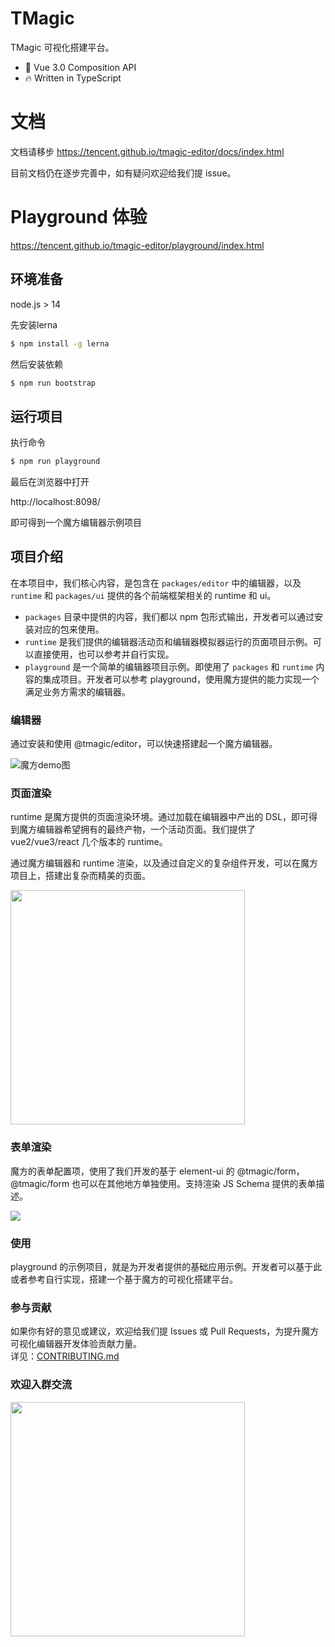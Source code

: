 # TMagic
TMagic 可视化搭建平台。

* 💪 Vue 3.0 Composition API
* 🔥 Written in TypeScript

# 文档

文档请移步 https://tencent.github.io/tmagic-editor/docs/index.html

目前文档仍在逐步完善中，如有疑问欢迎给我们提 issue。

# Playground 体验

https://tencent.github.io/tmagic-editor/playground/index.html

## 环境准备

node.js > 14

先安装lerna

```bash
$ npm install -g lerna
```

然后安装依赖

```bash
$ npm run bootstrap
```

## 运行项目

执行命令

```bash
$ npm run playground
```

最后在浏览器中打开

http://localhost:8098/

即可得到一个魔方编辑器示例项目

## 项目介绍
在本项目中，我们核心内容，是包含在 `packages/editor` 中的编辑器，以及 `runtime` 和 `packages/ui` 提供的各个前端框架相关的 runtime 和 ui。

- `packages` 目录中提供的内容，我们都以 npm 包形式输出，开发者可以通过安装对应的包来使用。
- `runtime` 是我们提供的编辑器活动页和编辑器模拟器运行的页面项目示例。可以直接使用，也可以参考并自行实现。
- `playground` 是一个简单的编辑器项目示例。即使用了 `packages` 和 `runtime` 内容的集成项目。开发者可以参考 playground，使用魔方提供的能力实现一个满足业务方需求的编辑器。

### 编辑器
通过安装和使用 @tmagic/editor，可以快速搭建起一个魔方编辑器。

<img src="https://image.video.qpic.cn/oa_88b7d-32_509802977_1635842258505918" alt="魔方demo图">

### 页面渲染
runtime 是魔方提供的页面渲染环境。通过加载在编辑器中产出的 DSL，即可得到魔方编辑器希望拥有的最终产物，一个活动页面。我们提供了 vue2/vue3/react 几个版本的 runtime。

通过魔方编辑器和 runtime 渲染，以及通过自定义的复杂组件开发，可以在魔方项目上，搭建出复杂而精美的页面。

<img src="https://image.video.qpic.cn/oa_7cf5e6-5_466783002_1637935497991411" width="375">

### 表单渲染
魔方的表单配置项，使用了我们开发的基于 element-ui 的 @tmagic/form，@tmagic/form 也可以在其他地方单独使用。支持渲染 JS Schema 提供的表单描述。

<img src="https://image.video.qpic.cn/oa_28dbde-2_1333081854_1637935825410557" >

### 使用
playground 的示例项目，就是为开发者提供的基础应用示例。开发者可以基于此或者参考自行实现，搭建一个基于魔方的可视化搭建平台。

### 参与贡献

如果你有好的意见或建议，欢迎给我们提 Issues 或 Pull Requests，为提升魔方可视化编辑器开发体验贡献力量。<br>详见：[CONTRIBUTING.md](./CONTRIBUTING.md)

### 欢迎入群交流

<img src="https://vfiles.gtimg.cn/vupload/20220412/b85d331649748582992.jpg" width=375>
